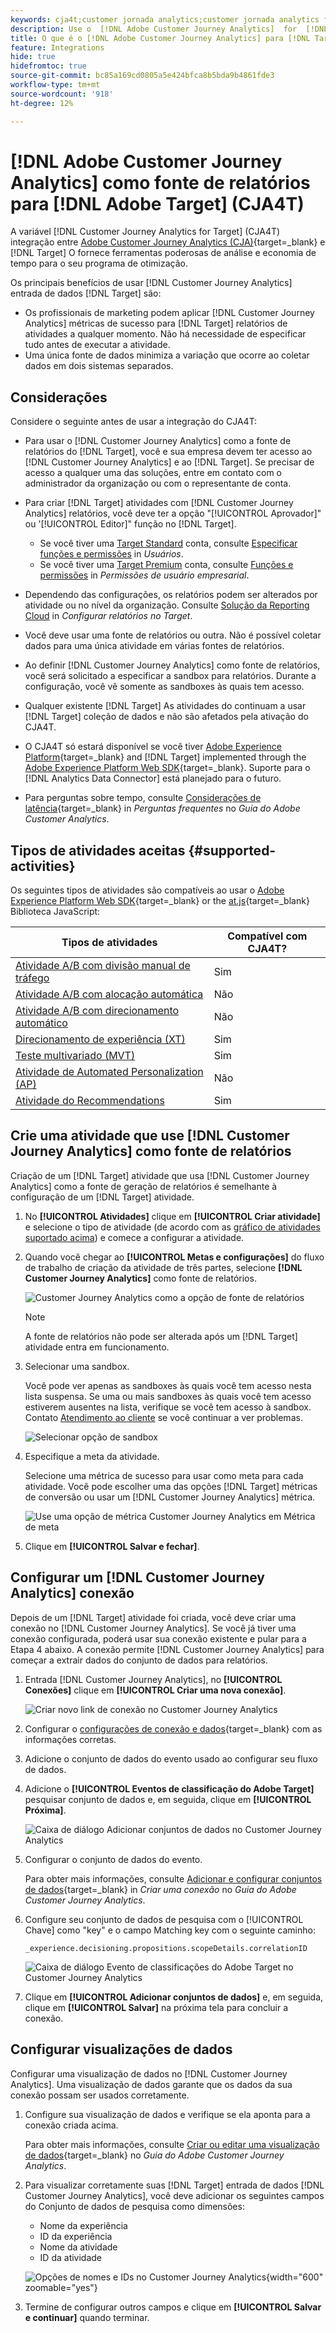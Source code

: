 ```yaml
---
keywords: cja4t;customer jornada analytics;customer jornada analytics for target;customer jornada analytics reporting source;customer jornada analytics como fonte de relatório para o target
description: Use o  [!DNL Adobe Customer Journey Analytics]  for  [!DNL Target]  (A4T) para criar atividades baseadas em métricas de conversão e segmentos de público-alvo do  [!DNL Customer Journey Analytics]  e use relatórios do  [!DNL Customer Journey Analytics]  para examinar os resultados.
title: O que é o [!DNL Adobe Customer Journey Analytics] para [!DNL Target] (CJA4T)?
feature: Integrations
hide: true
hidefromtoc: true
source-git-commit: bc85a169cd0805a5e424bfca8b5bda9b4861fde3
workflow-type: tm+mt
source-wordcount: '918'
ht-degree: 12%

---
```


# [!DNL Adobe Customer Journey Analytics] como fonte de relatórios para [!DNL Adobe Target] (CJA4T)

A variável [!DNL Customer Journey Analytics for Target] (CJA4T) integração entre [Adobe Customer Journey Analytics (CJA)](https://experienceleague.adobe.com/docs/customer-journey-analytics.html){target=_blank} e [!DNL Target] O fornece ferramentas poderosas de análise e economia de tempo para o seu programa de otimização.

Os principais benefícios de usar [!DNL Customer Journey Analytics] entrada de dados [!DNL Target] são:

* Os profissionais de marketing podem aplicar [!DNL Customer Journey Analytics] métricas de sucesso para [!DNL Target] relatórios de atividades a qualquer momento. Não há necessidade de especificar tudo antes de executar a atividade.
* Uma única fonte de dados minimiza a variação que ocorre ao coletar dados em dois sistemas separados.

## Considerações

Considere o seguinte antes de usar a integração do CJA4T:

* Para usar o [!DNL Customer Journey Analytics] como a fonte de relatórios do [!DNL Target], você e sua empresa devem ter acesso ao [!DNL Customer Journey Analytics] e ao [!DNL Target]. Se precisar de acesso a qualquer uma das soluções, entre em contato com o administrador da organização ou com o representante de conta.
* Para criar [!DNL Target] atividades com [!DNL Customer Journey Analytics] relatórios, você deve ter a opção &quot;[!UICONTROL Aprovador]&quot; ou &#39;[!UICONTROL Editor]&quot; função no [!DNL Target].
   * Se você tiver uma [Target Standard](/help/main/c-intro/intro.md#section_ACD5EFF17AAB4E979CBEFA0145CCD905) conta, consulte [Especificar funções e permissões](/help/main/administrating-target/c-user-management/c-user-management/user-management.md#roles-permissions) in *Usuários*.
   * Se você tiver uma [Target Premium](/help/main/c-intro/intro.md#premium) conta, consulte [Funções e permissões](/help/main/administrating-target/c-user-management/property-channel/property-channel.md#roles-permissions) in *Permissões de usuário empresarial*.

* Dependendo das configurações, os relatórios podem ser alterados por atividade ou no nível da organização. Consulte [Solução da Reporting Cloud](/help/main/administrating-target/reporting.md#solution) in *Configurar relatórios no Target*.
* Você deve usar uma fonte de relatórios ou outra. Não é possível coletar dados para uma única atividade em várias fontes de relatórios.
* Ao definir [!DNL Customer Journey Analytics] como fonte de relatórios, você será solicitado a especificar a sandbox para relatórios. Durante a configuração, você vê somente as sandboxes às quais tem acesso.
* Qualquer existente [!DNL Target] As atividades do continuam a usar [!DNL Target] coleção de dados e não são afetados pela ativação do CJA4T.
* O CJA4T só estará disponível se você tiver [Adobe Experience Platform](https://experienceleague.adobe.com/docs/experience-platform.html){target=_blank} and [!DNL Target] implemented through the [Adobe Experience Platform Web SDK](https://experienceleague.adobe.com/docs/target-dev/developer/client-side/aep-web-sdk.html){target=_blank}. Suporte para o [!DNL Analytics Data Connector] está planejado para o futuro.
* Para perguntas sobre tempo, consulte [Considerações de latência](https://experienceleague.adobe.com/docs/analytics-platform/using/cja-overview/cja-faq.html#latency){target=_blank} in *Perguntas frequentes* no *Guia do Adobe Customer Analytics*.

## Tipos de atividades aceitas {#supported-activities}

Os seguintes tipos de atividades são compatíveis ao usar o [Adobe Experience Platform Web SDK](https://experienceleague.adobe.com/docs/target-dev/developer/client-side/aep-web-sdk.html){target=_blank} or the [at.js](https://experienceleague.adobe.com/docs/target-dev/developer/client-side/at-js-implementation/overview.html){target=_blank} Biblioteca JavaScript:

| Tipos de atividades | Compatível com CJA4T? |
|--- |--- |
| [Atividade A/B com divisão manual de tráfego](/help/main/c-activities/t-test-ab/test-ab.md) | Sim |
| [Atividade A/B com alocação automática](/help/main/c-activities/automated-traffic-allocation/automated-traffic-allocation.md) | Não |
| [Atividade A/B com direcionamento automático](/help/main/c-activities/auto-target/auto-target-to-optimize.md) | Não |
| [Direcionamento de experiência (XT)](/help/main/c-activities/t-experience-target/experience-target.md) | Sim |
| [Teste multivariado (MVT)](/help/main/c-activities/c-multivariate-testing/multivariate-testing.md) | Sim |
| [Atividade de Automated Personalization (AP)](/help/main/c-activities/t-automated-personalization/automated-personalization.md) | Não |
| [Atividade do Recommendations](/help/main/c-recommendations/recommendations.md) | Sim |

## Crie uma atividade que use [!DNL Customer Journey Analytics] como fonte de relatórios

Criação de um [!DNL Target] atividade que usa [!DNL Customer Journey Analytics] como a fonte de geração de relatórios é semelhante à configuração de um [!DNL Target] atividade.

1. No **[!UICONTROL Atividades]** clique em **[!UICONTROL Criar atividade]** e selecione o tipo de atividade (de acordo com as [gráfico de atividades suportado acima](#supported-activities)) e comece a configurar a atividade.
1. Quando você chegar ao **[!UICONTROL Metas e configurações]** do fluxo de trabalho de criação da atividade de três partes, selecione **[!DNL Customer Journey Analytics]** como fonte de relatórios.

   ![Customer Journey Analytics como a opção de fonte de relatórios](/help/main/c-integrating-target-with-mac/cja4t/assets/cja-as-reporting-source.png)

   >[!NOTE]
   >
   >A fonte de relatórios não pode ser alterada após um [!DNL Target] atividade entra em funcionamento.

1. Selecionar uma sandbox.

   Você pode ver apenas as sandboxes às quais você tem acesso nesta lista suspensa. Se uma ou mais sandboxes às quais você tem acesso estiverem ausentes na lista, verifique se você tem acesso à sandbox. Contato [Atendimento ao cliente](/help/main/cmp-resources-and-contact-information.md#reference_ACA3391A00EF467B87930A450050077C) se você continuar a ver problemas.

   ![Selecionar opção de sandbox](/help/main/c-integrating-target-with-mac/cja4t/assets/sandbox.png)

1. Especifique a meta da atividade.

   Selecione uma métrica de sucesso para usar como meta para cada atividade. Você pode escolher uma das opções [!DNL Target] métricas de conversão ou usar um [!DNL Customer Journey Analytics] métrica.

   ![Use uma opção de métrica Customer Journey Analytics em Métrica de meta](/help/main/c-integrating-target-with-mac/cja4t/assets/goal-metric.png)

1. Clique em **[!UICONTROL Salvar e fechar]**.

## Configurar um [!DNL Customer Journey Analytics] conexão

Depois de um [!DNL Target] atividade foi criada, você deve criar uma conexão no [!DNL Customer Journey Analytics]. Se você já tiver uma conexão configurada, poderá usar sua conexão existente e pular para a Etapa 4 abaixo. A conexão permite [!DNL Customer Journey Analytics] para começar a extrair dados do conjunto de dados para relatórios.

1. Entrada [!DNL Customer Journey Analytics], no **[!UICONTROL Conexões]** clique em **[!UICONTROL Criar uma nova conexão]**.

   ![Criar novo link de conexão no Customer Journey Analytics](/help/main/c-integrating-target-with-mac/cja4t/assets/create-connection.png)

1. Configurar o [configurações de conexão e dados](https://experienceleague.adobe.com/docs/analytics-platform/using/cja-connections/overview.html){target=_blank} com as informações corretas.
1. Adicione o conjunto de dados do evento usado ao configurar seu fluxo de dados.
1. Adicione o **[!UICONTROL Eventos de classificação do Adobe Target]** pesquisar conjunto de dados e, em seguida, clique em **[!UICONTROL Próxima]**.

   ![Caixa de diálogo Adicionar conjuntos de dados no Customer Journey Analytics](/help/main/c-integrating-target-with-mac/cja4t/assets/add-datasets.png)

1. Configurar o conjunto de dados do evento.

   Para obter mais informações, consulte [Adicionar e configurar conjuntos de dados](https://experienceleague.adobe.com/docs/analytics-platform/using/cja-connections/create-connection.html?lang=en#add-dataset){target=_blank} in *Criar uma conexão* no *Guia do Adobe Customer Journey Analytics*.

1. Configure seu conjunto de dados de pesquisa com o [!UICONTROL Chave] como &quot;key&quot; e o campo Matching key com o seguinte caminho:

   ```
   _experience.decisioning.propositions.scopeDetails.correlationID
   ```

   ![Caixa de diálogo Evento de classificações do Adobe Target no Customer Journey Analytics](/help/main/c-integrating-target-with-mac/cja4t/assets/classifications-events.png)

1. Clique em **[!UICONTROL Adicionar conjuntos de dados]** e, em seguida, clique em **[!UICONTROL Salvar]** na próxima tela para concluir a conexão.

## Configurar visualizações de dados

Configurar uma visualização de dados no [!DNL Customer Journey Analytics]. Uma visualização de dados garante que os dados da sua conexão possam ser usados corretamente.

1. Configure sua visualização de dados e verifique se ela aponta para a conexão criada acima.

   Para obter mais informações, consulte [Criar ou editar uma visualização de dados](https://experienceleague.adobe.com/docs/analytics-platform/using/cja-dataviews/create-dataview.html){target=_blank} no *Guia do Adobe Customer Journey Analytics*.

1. Para visualizar corretamente suas [!DNL Target] entrada de dados [!DNL Customer Journey Analytics], você deve adicionar os seguintes campos do Conjunto de dados de pesquisa como dimensões:

   * Nome da experiência
   * ID da experiência
   * Nome da atividade
   * ID da atividade

   ![Opções de nomes e IDs no Customer Journey Analytics](/help/main/c-integrating-target-with-mac/cja4t/assets/names-and-ids.png){width="600" zoomable="yes"}

1. Termine de configurar outros campos e clique em **[!UICONTROL Salvar e continuar]** quando terminar.
